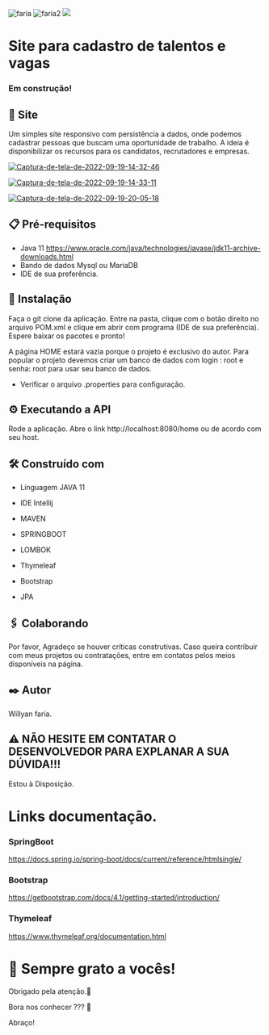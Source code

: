 ![faria](https://img.shields.io/github/issues/Fariawillyan/merecruta) ![faria2](https://img.shields.io/github/forks/Fariawillyan/merecruta) ![](https://img.shields.io/github/stars/Fariawillyan/merecruta)

# Site para cadastro de talentos e vagas
### Em construção!
## 🚀 Site

Um simples site responsivo com persistência a dados, onde podemos cadastrar pessoas que buscam uma oportunidade de trabalho. A ideia é disponibilizar os recursos
para os candidatos, recrutadores e empresas.

<a href="https://ibb.co/JKmqLjx"><img src="https://i.ibb.co/56GkDhY/Captura-de-tela-de-2022-09-19-14-32-46.png" alt="Captura-de-tela-de-2022-09-19-14-32-46" border="0"></a>

<a href="https://ibb.co/6tsNNzt"><img src="https://i.ibb.co/DMKLLhM/Captura-de-tela-de-2022-09-19-14-33-11.png" alt="Captura-de-tela-de-2022-09-19-14-33-11" border="0"></a>

<a href="https://ibb.co/B6y5bfv"><img src="https://i.ibb.co/c86S0yR/Captura-de-tela-de-2022-09-19-20-05-18.png" alt="Captura-de-tela-de-2022-09-19-20-05-18" border="0"></a>




## 📋 Pré-requisitos
- Java 11 https://www.oracle.com/java/technologies/javase/jdk11-archive-downloads.html
- Bando de dados Mysql ou MariaDB
- IDE de sua preferência.


## 🔧 Instalação

Faça o git clone da aplicação. Entre na pasta, clique com o botão direito no arquivo POM.xml e clique
em abrir com programa (IDE de sua preferência). Espere baixar os pacotes e pronto!

A página HOME estará vazia porque o projeto é exclusivo do autor. Para popular o projeto devemos criar um banco de dados com login : root e senha: root
para usar seu banco de dados.
* Verificar o arquivo .properties para configuração.

## ⚙️ Executando a API

Rode a aplicação. Abre o link http://localhost:8080/home ou de acordo com seu host.

## 🛠️ Construído com

- <p>Linguagem JAVA 11</p>
- <p>IDE Intellij</p>
- <p>MAVEN</p>
- <p>SPRINGBOOT</p>
- <p>LOMBOK</p>
- <p>Thymeleaf</p>
- <p>Bootstrap</p>
- <p>JPA</p>


## 🖇️ Colaborando

Por favor, Agradeço se houver críticas construtivas. Caso queira contribuir com meus projetos ou contratações, entre em contatos pelos meios disponíveis na página.


## ✒️ Autor

Willyan faria.

## :warning: NÃO HESITE EM CONTATAR O DESENVOLVEDOR PARA EXPLANAR A SUA DÚVIDA!!!
Estou à Disposição.

# Links documentação.

### SpringBoot
https://docs.spring.io/spring-boot/docs/current/reference/htmlsingle/

### Bootstrap
https://getbootstrap.com/docs/4.1/getting-started/introduction/
### Thymeleaf
https://www.thymeleaf.org/documentation.html

# 🎁 Sempre grato a vocês!

<p>Obrigado pela atenção.📢 </p>
<p>Bora nos conhecer ??? 🍺 </p>
<p>Abraço!</p>



